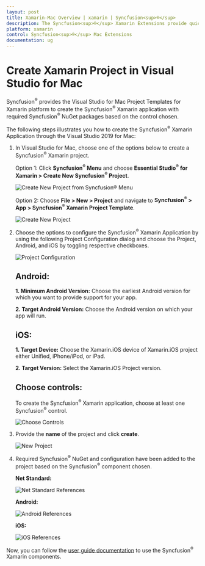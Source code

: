 ```yaml
---
layout: post
title: Xamarin-Mac Overview | xamarin | Syncfusion<sup>®</sup>
description: The Syncfusion<sup>®</sup> Xamarin Extensions provide quick access to create or configure the Syncfusion<sup>®</sup> Xamarin projects
platform: xamarin
control: Syncfusion<sup>®</sup> Mac Extensions
documentation: ug
---
```


# Create Xamarin Project in Visual Studio for Mac

Syncfusion<sup>®</sup> provides the Visual Studio for Mac Project Templates for Xamarin platform to create the Syncfusion<sup>®</sup> Xamarin application with required Syncfusion<sup>®</sup> NuGet packages based on the control chosen.

The following steps illustrates you how to create the Syncfusion<sup>®</sup> Xamarin Application through the Visual Studio 2019 for Mac:

1.	In Visual Studio for Mac, choose one of the options below to create a Syncfusion<sup>®</sup> Xamarin project.

	Option 1:
	Click **Syncfusion<sup>®</sup> Menu** and choose **Essential Studio<sup>®</sup> for Xamarin > Create New Syncfusion<sup>®</sup> Project**.

	![Create New Project from Syncfusion<sup>®</sup> Menu](ProjectTemplate_Images/Syncfusion_Menu.PNG)

	Option 2:
	Choose **File > New > Project** and navigate to **Syncfusion<sup>®</sup> > App > Syncfusion<sup>®</sup> Xamarin Project Template**.

	![Create New Project](ProjectTemplate_Images/CreateNewProject.PNG)

2.	Choose the options to configure the Syncfusion<sup>®</sup> Xamarin Application by using the following Project Configuration dialog and choose the Project, Android, and iOS by toggling respective checkboxes.

	![Project Configuration](ProjectTemplate_Images/ProjectConfiguration.PNG)

	## Android:

	**1. Minimum Android Version:** Choose the earliest Android version for which you want to provide support for your app.

	**2. Target Android Version:** Choose the Android version on which your app will run.

	## iOS:

	**1. Target Device:** Choose the Xamarin.iOS device of Xamarin.iOS project either Unified, iPhone/iPod, or iPad.

	**2. Target Version:** Select the Xamarin.iOS Project version.  

	## Choose controls:

	To create the Syncfusion<sup>®</sup> Xamarin application, choose at least one Syncfusion<sup>®</sup> control.

	![Choose Controls](ProjectTemplate_Images/ChooseControls.png)

3.  Provide the **name** of the project and click **create**.

	![New Project](ProjectTemplate_Images/NewProject.png)

4.  Required Syncfusion<sup>®</sup> NuGet and configuration have been added to the project based on the Syncfusion<sup>®</sup> component chosen.

	**Net Standard:**

	![Net Standard References](ProjectTemplate_Images/NetStandardReferences.png)

	**Android:**

	![Android References](ProjectTemplate_Images/AndroidReferences.png)

	**iOS:**

	![iOS References](ProjectTemplate_Images/iOSReferences.png)

Now, you can follow the [user guide documentation](https://help.syncfusion.com/xamarin/introduction/overview) to use the Syncfusion<sup>®</sup> Xamarin components.
